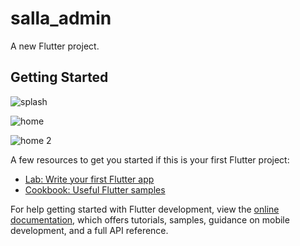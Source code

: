 # salla_admin

A new Flutter project.

## Getting Started

![splash](https://github.com/Ahmd1Khald/Smart_Salla_Admin/assets/102539416/9a0681f9-094f-4729-8b7d-ae759a274d96)

![home](https://github.com/Ahmd1Khald/Smart_Salla_Admin/assets/102539416/2ce9f828-991e-420d-be42-4f31e2d188c7)

![home 2](https://github.com/Ahmd1Khald/Smart_Salla_Admin/assets/102539416/7507f980-422d-4698-9abe-58ad8453cf26)


A few resources to get you started if this is your first Flutter project:

- [Lab: Write your first Flutter app](https://docs.flutter.dev/get-started/codelab)
- [Cookbook: Useful Flutter samples](https://docs.flutter.dev/cookbook)

For help getting started with Flutter development, view the
[online documentation](https://docs.flutter.dev/), which offers tutorials,
samples, guidance on mobile development, and a full API reference.
